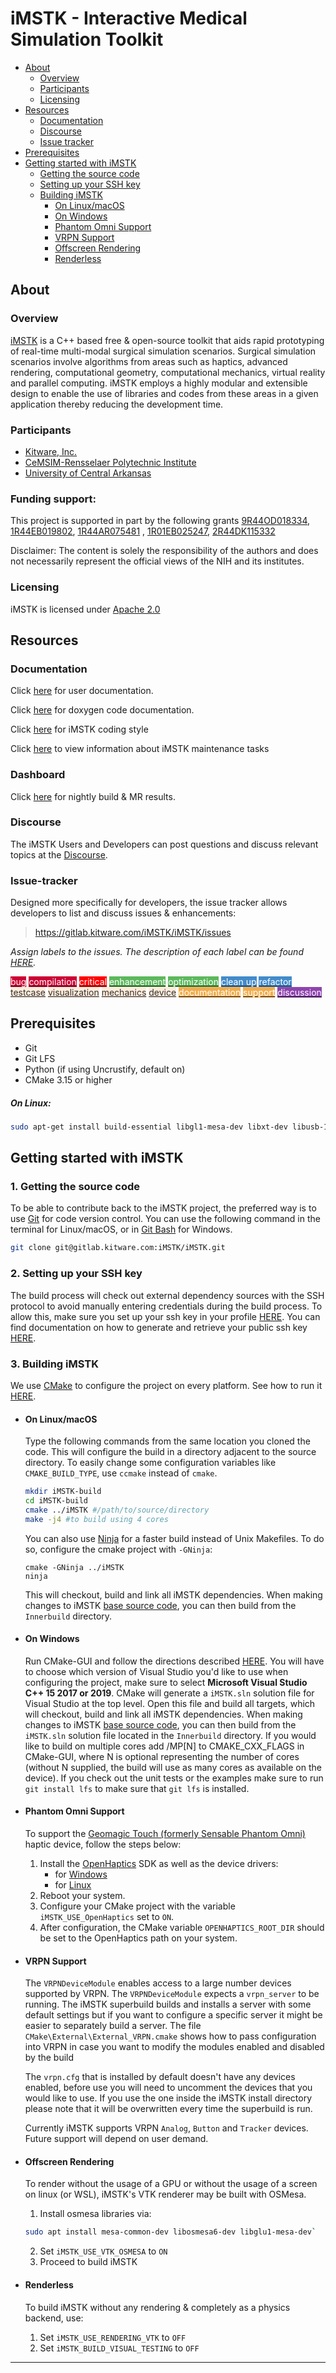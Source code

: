 # iMSTK - Interactive Medical Simulation Toolkit
* [About](#about)
  * [Overview](#overview)
  * [Participants](#participants)
  * [Licensing](#licensing)
* [Resources](#resources)
  * [Documentation](#documentation)
  * [Discourse](#discourse)
  * [Issue tracker](#issue-tracker)
* [Prerequisites](#prerequisites)
* [Getting started with iMSTK](#getting-started-with-imstk)
  * [Getting the source code](#1-getting-the-source-code)
  * [Setting up your SSH key](#2-setting-up-your-ssh-key)
  * [Building iMSTK](#3-building-imstk)
    * [On Linux/macOS](#on-linuxmacos)
    * [On Windows](#on-windows)
    * [Phantom Omni Support](#phantom-omni-support)
    * [VRPN Support](#vrpn-support)
    * [Offscreen Rendering](#offscreen-rendering)
    * [Renderless](#renderless)

## About
### Overview
[iMSTK](https://www.imstk.org/) is a C++ based free & open-source toolkit that aids rapid prototyping of real-time multi-modal surgical simulation scenarios. Surgical simulation scenarios involve algorithms from areas such as haptics, advanced rendering, computational geometry, computational mechanics, virtual reality and parallel computing. iMSTK employs a highly modular and extensible design to enable the use of libraries and codes from these areas in a given application thereby reducing the development time.

### Participants
- [Kitware, Inc.](http://www.kitware.com/)
- [CeMSIM-Rensselaer Polytechnic Institute](http://cemsim.rpi.edu/)
- [University of Central Arkansas](http://sun0.cs.uca.edu/~thalic/virasim.html)

### Funding support:
This project is supported in part by the following grants [9R44OD018334](https://www.sbir.gov/sbirsearch/detail/1032259), [1R44EB019802](https://www.sbir.gov/sbirsearch/detail/1047037), [1R44AR075481](https://projectreporter.nih.gov/project_info_details.cfm?aid=9777225&icde=50531419) , [1R01EB025247](https://projectreporter.nih.gov/project_info_details.cfm?aid=9738646&icde=50531433), [2R44DK115332](https://projectreporter.nih.gov/project_info_details.cfm?aid=9843084&icde=50531443)

Disclaimer: The content is solely the responsibility of the authors and does not necessarily represent the official views of the NIH and its institutes.

### Licensing
iMSTK is licensed under [Apache 2.0](http://www.apache.org/licenses/LICENSE-2.0.txt)

## Resources
### Documentation
Click [here](https://imstk.readthedocs.io/en/latest/) for user documentation.

Click [here](https://imstk.gitlab.io/) for doxygen code documentation.

Click [here](https://gitlab.kitware.com/iMSTK/iMSTK/-/blob/master/Docs/CodingGuide.md) for iMSTK coding style

Click [here](https://gitlab.kitware.com/iMSTK/iMSTK/-/blob/master/Docs/Maintainance.md) to view information about iMSTK maintenance tasks

### Dashboard
Click [here](https://open.cdash.org/index.php?project=iMSTK) for nightly build & MR results.

### Discourse
The iMSTK Users and Developers can post questions and discuss relevant topics at the [Discourse](https://discourse.kitware.com/c/imstk).

### Issue-tracker
Designed more specifically for developers, the issue tracker allows developers to list and discuss issues & enhancements:
>https://gitlab.kitware.com/iMSTK/iMSTK/issues

*Assign labels to the issues. The description of each label can be found [HERE](https://gitlab.kitware.com/iMSTK/iMSTK/labels).*

<a href="https://gitlab.kitware.com/iMSTK/iMSTK/issues?label_name%5B%5D=bug"><span class="label color-label " style="background-color: #cc0033; color: #FFFFFF" title="Report an error at runtime" >bug</span></a> <a href="https://gitlab.kitware.com/iMSTK/iMSTK/issues?label_name%5B%5D=compilation"><span class="label color-label " style="background-color: #cc0033; color: #FFFFFF" title="Report an error during compilation" >compilation</span></a> <a href="https://gitlab.kitware.com/iMSTK/iMSTK/issues?label_name%5B%5D=critical"><span class="label color-label " style="background-color: #ff0000; color: #FFFFFF" title="Issue that should require the developers main focus" >critical</span></a> <a href="https://gitlab.kitware.com/iMSTK/iMSTK/issues?label_name%5B%5D=enhancement"><span class="label color-label " style="background-color: #5cb85c; color: #FFFFFF" title="Suggest an enhancement you believe is needed (new features...)" >enhancement</span></a> <a href="https://gitlab.kitware.com/iMSTK/iMSTK/issues?label_name%5B%5D=optimization"><span class="label color-label " style="background-color: #5cb85c; color: #FFFFFF" title="Report a slow process and possibly offer ideas to optimize it" >optimization</span></a> <a href="https://gitlab.kitware.com/iMSTK/iMSTK/issues?label_name%5B%5D=clean+up"><span class="label color-label " style="background-color: #428bca; color: #FFFFFF" title="Suggestions to improve the code style" >clean up</span></a> <a href="https://gitlab.kitware.com/iMSTK/iMSTK/issues?label_name%5B%5D=refactor"><span class="label color-label " style="background-color: #428bca; color: #FFFFFF" title="Suggest a better way to implement a certain feature" >refactor</span></a> <a href="https://gitlab.kitware.com/iMSTK/iMSTK/issues?label_name%5B%5D=testcase"><span class="label color-label " style="background-color: #ffecdb; color: #333333" title="Suggestion/issue related to a test or example within the project" >testcase</span></a> <a href="https://gitlab.kitware.com/iMSTK/iMSTK/issues?label_name%5B%5D=visualization"><span class="label color-label " style="background-color: #ffecdb; color: #333333" title="Suggestion/issue related to a visualization feature" >visualization</span></a> <a href="https://gitlab.kitware.com/iMSTK/iMSTK/issues?label_name%5B%5D=mechanics"><span class="label color-label " style="background-color: #ffecdb; color: #333333" title="Suggestion/issue related to a mechanics feature" >mechanics</span></a> <a href="https://gitlab.kitware.com/iMSTK/iMSTK/issues?label_name%5B%5D=device"><span class="label color-label " style="background-color: #ffecdb; color: #333333" title="Suggestion/issue related to a device feature" >device</span></a> <a href="https://gitlab.kitware.com/iMSTK/iMSTK/issues?label_name%5B%5D=documentation"><span class="label color-label " style="background-color: #f0ad4e; color: #FFFFFF" title="Report an issue/requirement that is related to documentation (code, project...)" >documentation</span></a> <a href="https://gitlab.kitware.com/iMSTK/iMSTK/issues?label_name%5B%5D=support"><span class="label color-label " style="background-color: #f0ad4e; color: #FFFFFF" title="Report an issue/requirement that is related to support (dashboard, mailing list, website...)" >support</span></a> <a href="https://gitlab.kitware.com/iMSTK/iMSTK/issues?label_name%5B%5D=discussion"><span class="label color-label " style="background-color: #8e44ad; color: #FFFFFF" title="Start a discussion about a certain topic that requires other users and developers input" >discussion</span></a>

## Prerequisites
* Git
* Git LFS
* Python (if using Uncrustify, default on)
* CMake 3.15 or higher

##### On Linux:

```bash
sudo apt-get install build-essential libgl1-mesa-dev libxt-dev libusb-1.0-0-dev git-lfs
```

## Getting started with iMSTK
### 1. Getting the source code
To be able to contribute back to the iMSTK project, the preferred way is to use [Git] for code version control. You can use the following command in the terminal for Linux/macOS, or in [Git Bash] for Windows.
```sh
git clone git@gitlab.kitware.com:iMSTK/iMSTK.git
```

### 2. Setting up your SSH key
The build process will check out external dependency sources with the SSH protocol to avoid manually entering credentials during the build process. To allow this, make sure you set up your ssh key in your profile [HERE](https://gitlab.kitware.com/profile/keys). You can find documentation on how to generate and retrieve your public ssh key [HERE](https://gitlab.kitware.com/help/ssh/README).

### 3. Building iMSTK
We use [CMake] to configure the project on every platform. See how to run it [HERE](https://cmake.org/runningcmake/).

* #### On Linux/macOS
  Type the following commands from the same location you cloned the code. This will configure the build in a directory adjacent to the source directory. To easily change some configuration variables like `CMAKE_BUILD_TYPE`, use `ccmake` instead of `cmake`.
  ```sh
  mkdir iMSTK-build
  cd iMSTK-build
  cmake ../iMSTK #/path/to/source/directory
  make -j4 #to build using 4 cores
  ```
  You can also use [Ninja] for a faster build instead of Unix Makefiles. To do so, configure the cmake project with `-GNinja`:
  ```
  cmake -GNinja ../iMSTK
  ninja
  ```
  This will checkout, build and link all iMSTK dependencies. When making changes to iMSTK [base source code](/Base), you can then build from the `Innerbuild` directory.

* #### On Windows
  Run CMake-GUI and follow the directions described [HERE](https://cmake.org/runningcmake/). You will have to choose which version of Visual Studio you'd like to use when configuring the project, make sure to select **Microsoft Visual Studio C++ 15 2017 or 2019**. CMake will generate a `iMSTK.sln` solution file for Visual Studio at the top level. Open this file and build all targets, which will checkout, build and link all iMSTK dependencies. When making changes to iMSTK [base source code](/Base), you can then build from the `iMSTK.sln` solution file located in the `Innerbuild` directory.
  If you would like to build on multiple cores add /MP[N] to CMAKE_CXX_FLAGS in CMake-GUI, where N is optional representing the number of cores (without N supplied, the build will use as many cores as available on the device).
  If you check out the unit tests or the examples make sure to run `git install lfs` to make sure that `git lfs` is installed.

* #### Phantom Omni Support
  To support the [Geomagic Touch (formerly Sensable Phantom Omni)](http://www.geomagic.com/en/products/phantom-omni/overview) haptic device, follow the steps below:
    1. Install the [OpenHaptics] SDK as well as the device drivers:
        - for [Windows](https://3dsystems.teamplatform.com/pages/102774?t=r4nk8zvqwa91)
        - for [Linux](https://3dsystems.teamplatform.com/pages/102863?t=fptvcy2zbkcc)
    2. Reboot your system.
    3. Configure your CMake project with the variable `iMSTK_USE_OpenHaptics` set to `ON`.
    4. After configuration, the CMake variable `OPENHAPTICS_ROOT_DIR` should be set to the OpenHaptics path on your system.
  
* #### VRPN Support

  The `VRPNDeviceModule` enables access to a large number devices supported by VRPN. The `VRPNDeviceModule` expects a `vrpn_server` to be running. The iMSTK superbuild builds and
  installs a server with some default settings but if you want to configure a specific server
  it might be easier to separately build a server. The file `CMake\External\External_VRPN.cmake`
  shows how to pass configuration into VRPN in case you want to modify the modules enabled and
  disabled by the build

  The `vrpn.cfg` that is installed by default doesn't have any devices enabled, before use you 
  will need to uncomment the devices that you would like to use. If you use the one inside the 
  iMSTK install directory please note that it will be overwritten every time the superbuild is 
  run. 

  Currently iMSTK supports VRPN `Analog`, `Button` and `Tracker` devices. Future support will
  depend on user demand.

* #### Offscreen Rendering
  To render without the usage of a GPU or without the usage of a screen on linux (or WSL), iMSTK's VTK renderer may be built with OSMesa.
    1. Install osmesa libraries via:
  ```bash
  sudo apt install mesa-common-dev libosmesa6-dev libglu1-mesa-dev`
  ```
    2. Set `iMSTK_USE_VTK_OSMESA` to `ON`
    3. Proceed to build iMSTK

* #### Renderless
  To build iMSTK without any rendering & completely as a physics backend, use:
    1. Set `iMSTK_USE_RENDERING_VTK` to `OFF`
    2. Set `iMSTK_BUILD_VISUAL_TESTING` to `OFF`

---
[NIH-OD]: <https://www.nih.gov/about-nih/what-we-do/nih-almanac/office-director-nih>
[NIH-NIBIB]: <https://www.nibib.nih.gov/>
[Rensselaer Polytechnic Institute]: <www.rpi.edu>
[Kitware, Inc.]: <www.kitware.com>
[Git Bash]: <https://git-for-windows.github.io/>
[Git]: <https://git-scm.com>
[CMake]: <https://cmake.org>
[Ninja]: <https://ninja-build.org/>
[OpenHaptics]: <http://www.geomagic.com/en/products/open-haptics/overview/>